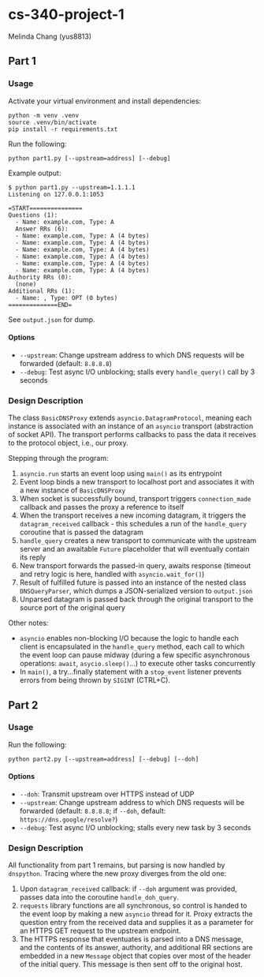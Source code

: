 # cs-340-project-1

Melinda Chang (yus8813)

## Part 1

### Usage

Activate your virtual environment and install dependencies:
```
python -m venv .venv
source .venv/bin/activate
pip install -r requirements.txt
```

Run the following:

``` python part1.py [--upstream=address] [--debug] ```

Example output:
```
$ python part1.py --upstream=1.1.1.1
Listening on 127.0.0.1:1053

=START===============
Questions (1):
  - Name: example.com, Type: A
  Answer RRs (6):
  - Name: example.com, Type: A (4 bytes)
  - Name: example.com, Type: A (4 bytes)
  - Name: example.com, Type: A (4 bytes)
  - Name: example.com, Type: A (4 bytes)
  - Name: example.com, Type: A (4 bytes)
  - Name: example.com, Type: A (4 bytes)
Authority RRs (0):
  (none)
Additional RRs (1):
  - Name: , Type: OPT (0 bytes)
==============END=
```

See `output.json` for dump.

#### Options
- `--upstream`: Change upstream address to which DNS requests will be forwarded
  (default: `8.8.8.8`)
- `--debug`: Test async I/O unblocking; stalls every `handle_query()` call by 3
  seconds

### Design Description

The class `BasicDNSProxy` extends `asyncio.DatagramProtocol`, meaning each
instance is associated with an instance of an `asyncio` transport (abstraction
of socket API). The transport performs callbacks to pass the data it receives
to the protocol object, i.e., our proxy.

Stepping through the program:
1. `asyncio.run` starts an event loop using `main()` as its entrypoint
2. Event loop binds a new transport to localhost port and associates it with a
   new instance of `BasicDNSProxy`
3. When socket is successfully bound, transport triggers `connection_made`
   callback and passes the proxy a reference to itself
4. When the transport receives a new incoming datagram, it triggers the
   `datagram_received` callback - this schedules a run of the `handle_query`
   coroutine that is passed the datagram
5. `handle_query` creates a new transport to communicate with the upstream
   server and an awaitable `Future` placeholder that will eventually contain
   its reply
6. New transport forwards the passed-in query, awaits response (timeout and
   retry logic is here, handled with `asyncio.wait_for()`)
7. Result of fulfilled future is passed into an instance of the nested class
   `DNSQueryParser`, which dumps a JSON-serialized version to `output.json`
8. Unparsed datagram is passed back through the original transport to the
   source port of the original query

Other notes:
- `asyncio` enables non-blocking I/O because the logic to handle each client is
  encapsulated in the `handle_query` method, each call to which the event loop
  can pause midway (during a few specific asynchronous operations: `await`,
  `asycio.sleep()`...) to execute other tasks concurrently
- In `main()`, a try...finally statement with a `stop_event` listener prevents
  errors from being thrown by `SIGINT` (CTRL+C).

## Part 2

### Usage

Run the following:

``` python part2.py [--upstream=address] [--debug] [--doh] ```

#### Options
- `--doh`: Transmit upstream over HTTPS instead of UDP
- `--upstream`: Change upstream address to which DNS requests will be forwarded
  (default: `8.8.8.8`; if `--doh`, default: `https://dns.google/resolve?`)
- `--debug`: Test async I/O unblocking; stalls every new task by 3 seconds

### Design Description

All functionality from part 1 remains, but parsing is now handled by
`dnspython`. Tracing where the new proxy diverges from the old one:

1. Upon `datagram_received` callback: if `--doh` argument was provided, passes
   data into the coroutine `handle_doh_query`.
2. `requests` library functions are all synchronous, so control is handed to
   the event loop by making a new `asyncio` thread for it. Proxy extracts the
   question entry from the received data and supplies it as a parameter for an
   HTTPS GET request to the upstream endpoint.
3. The HTTPS response that eventuates is parsed into a DNS message, and the
   contents of its answer, authority, and additional RR sections are embedded
   in a new `Message` object that copies over most of the header of the initial
   query. This message is then sent off to the original host.
